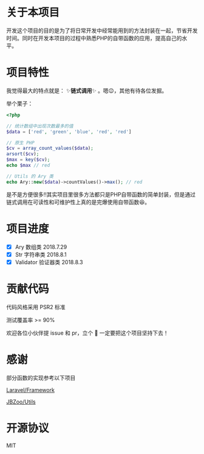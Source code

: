 # 关于本项目

开发这个项目的目的是为了将日常开发中经常能用到的方法封装在一起，节省开发时间。同时在开发本项目的过程中熟悉PHP的自带函数的应用，提高自己的水平。

# 项目特性

我觉得最大的特点就是： :sparkles:**链式调用**:sparkles: 。嗯:wink:，其他有待各位发掘。

举个栗子：

``` php
<?php

// 统计数组中出现次数最多的值
$data = ['red', 'green', 'blue', 'red', 'red']

// 原生 PHP
$cv = array_count_values($data);
arsort($cv);
$max = key($cv);
echo $max // red

// Utils 的 Ary 类
echo Ary::new($data)->countValues()->max(); // red

```

是不是方便很多:bangbang:其实项目里很多方法都只是PHP自带函数的简单封装，但是通过链式调用在可读性和可维护性上真的是完爆使用自带函数:laughing:。

# 项目进度

- [x] Ary 数组类 2018.7.29
- [x] Str 字符串类 2018.8.1
- [x] Validator 验证器类 2018.8.3

# 贡献代码

代码风格采用 PSR2 标准

测试覆盖率 >= 90%

欢迎各位小伙伴提 issue 和 pr，立个 :triangular_flag_on_post: 一定要把这个项目坚持下去！

# 感谢

部分函数的实现参考以下项目

[Laravel/Framework](https://github.com/laravel/framework)

[JBZoo/Utils](https://github.com/JBZoo/Utils)

# 开源协议

MIT